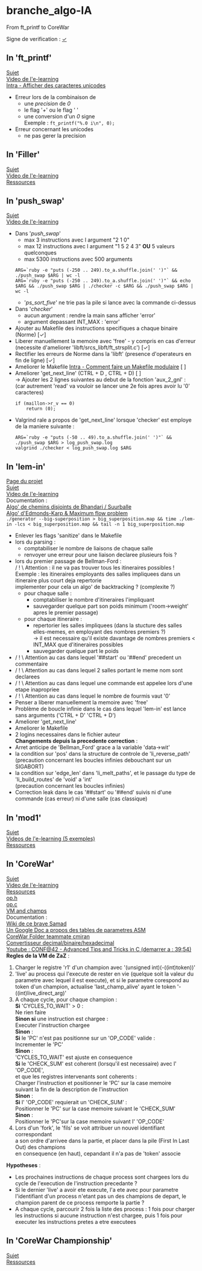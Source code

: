 # branche\_algo-IA
From ft\_printf to CoreWar

Signe de verification : [✓](https://unicode-table.com/fr/#2713)

## In '**ft\_printf**'
[Sujet](https://cdn.intra.42.fr/pdf/pdf/20/ft_printf.fr.pdf)  
[Video de l'e-learning](https://elearning.intra.42.fr/notions/printf/subnotions/printf-introduction/videos/introduction-74)  
[Intra - Afficher des caracteres unicodes](https://forum.intra.42.fr/topics/15759/messages)  
- Erreur lors de la combinaison de
	- une *precision* de *0*
	- le flag '*+*' ou le flag ' '
	- une conversion d'un *0* signe  
		Exemple : `ft_printf("%.0 i\n", 0);`
- Erreur concernant les unicodes
	- ne pas gerer la precision

## In '**Filler**'
[Sujet](https://cdn.intra.42.fr/pdf/pdf/634/filler.fr.pdf)  
[Video de l'e-learning](https://elearning.intra.42.fr/notions/filler/subnotions/introduction-bec9387e-3c44-496f-9c56-67b9908c482f/videos/introduction-filler)  
[Ressources](https://projects.intra.42.fr/uploads/document/document/321/resources.zip)  

## In '**push\_swap**'
[Sujet](https://cdn.intra.42.fr/pdf/pdf/650/push_swap.fr.pdf)  
[Video de l'e-learning](https://elearning.intra.42.fr/notions/push_swap/subnotions/introduction-e9cc20a3-1ab4-484c-93c8-e585f81bfa61/videos/introduction-push_swap)  
- Dans '*push\_swap*'
	- max 3 instructions avec l argument "2 1 0"
	- max 12 instructions avec l argument "1 5 2 4 3" **OU** 5 valeurs quelconques
	- max 5300 instructions avec 500 arguments
	```
	ARG=`ruby -e "puts (-250 .. 249).to_a.shuffle.join(' ')"` && ./push_swap $ARG | wc -l
	ARG=`ruby -e "puts (-250 .. 249).to_a.shuffle.join(' ')"` && echo $ARG && ./push_swap $ARG | ./checker -c $ARG && ./push_swap $ARG | wc -l
	```
	- '*ps\_sort\_five*' ne trie pas la pile si lance avec la commande ci-dessus
- Dans '*checker*'
	- aucun argument : rendre la main sans afficher 'error'
	- argument depassant INT\_MAX : 'error'
- Ajouter au Makefile des instructions specifiques a chaque binaire (Norme) [✓]
- Liberer manuellement la memoire avec 'free' - y compris en cas d'erreur (necessite d'ameliorer 'libft/srcs\_libft/ft\_strsplit.c') [✓]
- Rectifier les erreurs de Norme dans la 'libft' (presence d'operateurs en fin de ligne) [✓]
- Ameliorer le Makefile [Intra - Comment faire un Makefile modulaire](https://forum.intra.42.fr/topics/85/messages) [ ]
- Ameliorer 'get\_next\_line' (CTRL + D , CTRL + D) [ ]  
	-\> Ajouter les 2 lignes suivantes au debut de la fonction 'aux_2_gnl' :  
	(car autrement 'read' va vouloir se lancer une 2e fois apres avoir lu '0' caracteres)
	```
	if (maillon->r_v == 0)
		return (0);
	```
- Valgrind rale a propos de 'get\_next\_line' lorsque 'checker' est employe de la maniere suivante :
	```
	ARG=`ruby -e "puts (-50 .. 49).to_a.shuffle.join(' ')"` && ./push_swap $ARG > log_push_swap.log
	valgrind ./checker < log_push_swap.log $ARG
	```

## In '**lem-in**'
[Page du projet](https://projects.intra.42.fr/projects/lem_in)  
[Sujet](https://cdn.intra.42.fr/pdf/pdf/1555/lem-in.fr.pdf)  
[Video de l'e-learning](https://elearning.intra.42.fr/notions/lem_in/subnotions/video-de-presentation/videos/video-de-presentation)  
Documentation :  
[Algo' de chemins disjoints de Bhandari / Suurballe](http://www.macfreek.nl/memory/Disjoint_Path_Finding)  
[Algo' d'Edmonds-Karp & Maximum flow problem](https://fr.wikipedia.org/wiki/Algorithme_d%27Edmonds-Karp)  
`./generator --big-superposition > big_superposition.map && time ./lem-in -lcs < big_superposition.map && tail -n 1 big_superposition.map`
- Enlever les flags 'sanitize' dans le Makefile
- lors du parsing :
	- comptabiliser le nombre de liaisons de chaque salle
	- renvoyer une erreur pour une liaison declaree plusieurs fois ?
- lors du premier passage de Bellman-Ford :  
/ ! \\ Attention : il ne va pas trouver tous les itineraires possibles !  
	Exemple : les itineraires employants des salles impliquees dans un itineraire plus court deja repertorie  
		implementer pour cela un algo' de backtracking ? (complexite ?)
	- pour chaque salle :
		- comptabiliser le nombre d'itineraires l'impliquant
		- sauvegarder quelque part son poids minimum ('room-\>weight' apres le premier passage)
	- pour chaque itineraire :
		- repertorier les salles impliquees (dans la stucture des salles elles-memes, en employant des nombres premiers ?)  
			-\> il est necessaire qu'il existe davantage de nombres premiers \< INT_MAX que d'itineraires possibles
		- sauvegarder quelque part le poids
- / ! \\ Attention au cas dans lequel '##start' ou '##end' precedent un commentaire
- / ! \\ Attention au cas dans lequel 2 salles portant le meme nom sont declarees
- / ! \\ Attention au cas dans lequel une commande est appelee lors d'une etape inapropriee
- / ! \\ Attention au cas dans lequel le nombre de fourmis vaut '0'
- Penser a liberer manuellement la memoire avec 'free'
- Problème de boucle infinie dans le cas dans lequel 'lem-in' est lance sans arguments ('CTRL + D' 'CTRL + D')
- Ameliorer 'get\_next\_line'
- Ameliorer le Makefile
- 2 logins necessaires dans le fichier auteur  
__Changements depuis la precedente correction__ :  
- Arret anticipe de 'Bellman\_Ford' grace a la variable 'data-\>wit'
- la condition sur 'pos' dans la structure de controle de 'li\_reverse\_path'  
	(precaution concernant les boucles infinies debouchant sur un SIGABORT)
- la condition sur 'edge\_len' dans 'li\_melt\_paths', et le passage du type de  
	'li\_build\_routes' de 'void' a 'int'  
	(precaution concernant les boucles infinies)
- Correction leak dans le cas '##start' ou '##end' suivis ni d'une commande (cas erreur) ni d'une salle (cas classique)

## In '**mod1**'

[Sujet](https://cdn.intra.42.fr/pdf/pdf/896/mod1.fr.pdf)  
[Videos de l'e-learning (5 exemples)](https://elearning.intra.42.fr/notions/58)  
[Ressources](https://projects.intra.42.fr/uploads/document/document/59/resources.tgz)  

## In '**CoreWar**'
[Sujet](https://cdn.intra.42.fr/pdf/pdf/30/corewar.fr.pdf)  
[Video de l'e-learning](https://elearning.intra.42.fr/notions/corewar/subnotions/corewar-introduction/videos/corewar-introduction)  
[Ressources](https://cdn.intra.42.fr/pdf/pdf/31/resources_corewar.pdf)  
[op.h](https://projects.intra.42.fr/uploads/document/document/27/op.h)  
[op.c](https://projects.intra.42.fr/uploads/document/document/26/op.c)  
[VM and champs](https://projects.intra.42.fr/uploads/document/document/391/vm_champs.tar)  
Documentation :  
[Wiki de ce brave Samad](https://docs.google.com/document/d/1DT_47inyTLDEUMevdmsA4jqr3_FXGvgKhzpGv_rtuOo/edit?usp=sharing)  
[Un Google Doc a propos des tables de parametres ASM](https://docs.google.com/spreadsheets/d/1pFwSCne-mh-u5ZLsjZS8VI9QvecYk-gWTyNaPstjpLE/htmlview#gid=0)  
[CoreWar Folder teammate cmiran](https://github.com/cmiran/corewar)  
[Convertisseur decimal/binaire/hexadecimal](https://www.ma-calculatrice.fr/convertir-binaire-hexadecimal.php)  
[Youtube : CONF@42 - Advanced Tips and Tricks in C (demarrer a : 39:54)](https://youtu.be/ghjFIRXjg7U?t=2394)  
__Regles de la VM de ZaZ__ :  
01. Charger le registre 'r1' d'un champion avec '(unsigned int)(-((int)token))'
02. 'live' au process qui l'execute de rester en vie (quelque soit la valeur du parametre avec lequel il est execute), et si le parametre corespond au token d'un champion, actualise 'last\_champ\_alive' ayant le token '-((int)live\_direct\_arg)'
03. A chaque cycle, pour chaque champion :  
	__Si__ 'CYCLES\_TO\_WAIT' \> 0 :  
		Ne rien faire  
	__Sinon si__ une instruction est chargee :  
		Executer l'instruction chargee  
	__Sinon__ :  
		__Si__ le 'PC' n'est pas positionne sur un 'OP\_CODE' valide :  
			Incrementer le 'PC'  
		__Sinon__ :  
			'CYCLES\_TO\_WAIT' est ajuste en consequence  
			__Si__ le 'CHECK\_SUM' est coherent (lorsqu'il est necessaire) avec l' 'OP\_CODE',  
			et que les registres intervenants sont coherents :  
				Charger l'instruction et positionner le 'PC' sur la case memoire  
				suivant la fin de la description de l'instruction  
			__Sinon__ :  
				__Si__ l' 'OP\_CODE' requierait un 'CHECK\_SUM' :  
					Positionner le 'PC' sur la case memoire suivant le 'CHECK\_SUM'  
				__Sinon__ :  
					Positionner le 'PC'sur la case memoire suivant l' 'OP\_CODE'  
04. Lors d'un 'fork', le 'fils' se voit attribuer un nouvel identifiant correspondant  
a son ordre d'arrivee dans la partie, et placer dans la pile (First In Last Out) des champions  
en consequence (en haut), cepandant il n'a pas de 'token' associe  

__Hypotheses__ :  
- Les prochaines instructions de chaque process sont chargees lors du cycle de l'execution de l'instruction precedante ?  
- Si le dernier 'live' a avoir ete execute, l'a ete avec pour parametre l'identifiant d'un process n'etant pas un des champions de depart, le champion parent de ce process remporte la partie ?  
- A chaque cycle, parcourir 2 fois la liste des process : 1 fois pour charger les instructions si aucune instruction n'est chargee, puis 1 fois pour executer les instructions pretes a etre executees  

## In '**CoreWar Championship**'
[Sujet](https://cdn.intra.42.fr/pdf/pdf/995/corewar-championship.fr.pdf)  
[Ressources](https://projects.intra.42.fr/uploads/document/document/379/corewar-championship.tar)  

